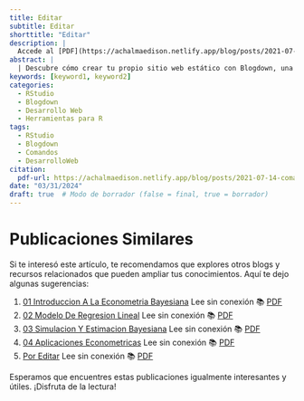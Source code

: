 ```yaml
---
title: Editar
subtitle: Editar
shorttitle: "Editar"
description: |
  Accede al [PDF](https://achalmaedison.netlify.app/blog/posts/2021-07-14-comandos-blogdown/index.pdf) completo aquí.
abstract: |
  | Descubre cómo crear tu propio sitio web estático con Blogdown, una herramienta poderosa que combina R Markdown y Hugo. Aprende a usar comandos sencillos para personalizar, construir y alojar tu sitio web de manera fácil y rápida. ¡Comienza tu proyecto web hoy mismo!
keywords: [keyword1, keyword2]
categories:
  - RStudio
  - Blogdown
  - Desarrollo Web
  - Herramientas para R
tags:
  - RStudio
  - Blogdown
  - Comandos
  - DesarrolloWeb
citation:
  pdf-url: https://achalmaedison.netlify.app/blog/posts/2021-07-14-comandos-blogdown/index.pdf
date: "03/31/2024"
draft: true  # Modo de borrador (false = final, true = borrador)
---
```





# Publicaciones Similares

Si te interesó este artículo, te recomendamos que explores otros blogs y recursos relacionados que pueden ampliar tus conocimientos. Aquí te dejo algunas sugerencias:


1. [01 Introduccion A La Econometria Bayesiana](https://achalmaedison.netlify.app/econometria/05-econometria-bayesiana/2022-03-07-01-introduccion-a-la-econometria-bayesiana) Lee sin conexión 📚 [PDF](https://achalmaedison.netlify.app/econometria/05-econometria-bayesiana/2022-03-07-01-introduccion-a-la-econometria-bayesiana/index.pdf)
2. [02 Modelo De Regresion Lineal](https://achalmaedison.netlify.app/econometria/05-econometria-bayesiana/2022-03-14-02-modelo-de-regresion-lineal) Lee sin conexión 📚 [PDF](https://achalmaedison.netlify.app/econometria/05-econometria-bayesiana/2022-03-14-02-modelo-de-regresion-lineal/index.pdf)
3. [03 Simulacion Y Estimacion Bayesiana](https://achalmaedison.netlify.app/econometria/05-econometria-bayesiana/2022-03-21-03-simulacion-y-estimacion-bayesiana) Lee sin conexión 📚 [PDF](https://achalmaedison.netlify.app/econometria/05-econometria-bayesiana/2022-03-21-03-simulacion-y-estimacion-bayesiana/index.pdf)
4. [04 Aplicaciones Econometricas](https://achalmaedison.netlify.app/econometria/05-econometria-bayesiana/2022-03-28-04-aplicaciones-econometricas) Lee sin conexión 📚 [PDF](https://achalmaedison.netlify.app/econometria/05-econometria-bayesiana/2022-03-28-04-aplicaciones-econometricas/index.pdf)
5. [Por Editar](https://achalmaedison.netlify.app/econometria/05-econometria-bayesiana/2024-03-31-por-editar) Lee sin conexión 📚 [PDF](https://achalmaedison.netlify.app/econometria/05-econometria-bayesiana/2024-03-31-por-editar/index.pdf)


Esperamos que encuentres estas publicaciones igualmente interesantes y útiles. ¡Disfruta de la lectura!


